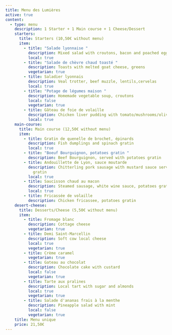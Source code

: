 ```yaml
---
title: Menu des Lumières
active: true
content:
  - type: menu
    description: 1 Starter + 1 Main course + 1 Cheese/Dessert
    starters:
      title: Starters (10,50€ without menu)
      item:
        - title: "Salade lyonnaise "
          description: Mixed salad with croutons, bacon and poached egg
          local: true
        - title: "Salade de chèvre chaud toasté "
          description: Toasts with melted goat cheese, greens
          vegetarian: true
        - title: Saladier lyonnais
          description: Veal trotter, beef muzzle, lentils,cervelas
          local: true
        - title: "Potage de légumes maison "
          description: Homemade vegetable soup, croutons
          local: false
          vegetarian: true
        - title: Gâteau de foie de volaille
          description: Chicken liver pudding with tomato/mushrooms/olives sauce
          local: true
    main-course:
      title: Main course (12,50€ without menu)
      item:
        - title: Gratin de quenelle de brochet, épinards
          description: Fish dumplings and spinach gratin
          local: true
        - title: "Boeuf Bourguignon, potatoes gratin "
          description: Beef Bourguignon, served with potatoes gratin
        - title: Andouillette de Lyon, sauce moutarde
          description: Chitterling pork sausage with mustard sauce served with potatoes
            gratin
          local: true
        - title: Saucisson chaud au macon
          description: Steamed sausage, white wine sauce, potatoes gratin
          local: true
        - title: Fricassée de volaille
          description: Chicken fricassee, potatoes gratin
    desert-cheese:
      title: Desserts/Cheese (5,50€ without menu)
      item:
        - title: Fromage blanc
          description: Cottage cheese
          vegetarian: true
        - title: Demi Saint-Marcellin
          description: Soft cow local cheese
          local: true
          vegetarian: true
        - title: Crème caramel
          vegetarian: true
        - title: Gateau au chocolat
          description: Chocolate cake with custard
          local: false
          vegetarian: true
        - title: Tarte aux pralines
          description: Local tart with sugar and almonds
          local: true
          vegetarian: true
        - title: Salade d'ananas frais à la menthe
          description: Pineapple salad with mint
          local: false
          vegetarian: true
    title: Menu unique
    price: 21,50€
---
```

